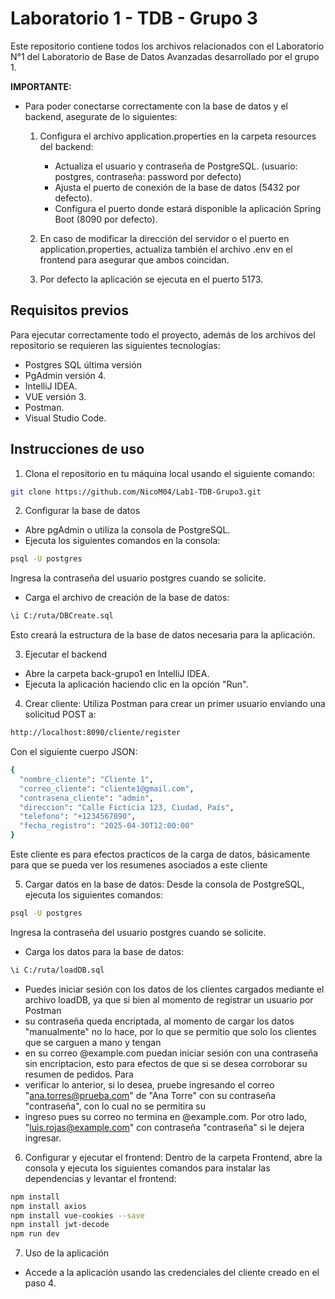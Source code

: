 # Laboratorio 1 - TDB - Grupo 3
Este repositorio contiene todos los archivos relacionados con el Laboratorio N°1 del Laboratorio de Base de Datos Avanzadas desarrollado por el grupo 1.

**IMPORTANTE:**
- Para poder conectarse correctamente con la base de datos y el backend, asegurate de lo siguientes:
    1. Configura el archivo application.properties en la carpeta resources del backend:
        * Actualiza el usuario y contraseña de PostgreSQL. (usuario: postgres, contraseña: password por defecto)
        * Ajusta el puerto de conexión de la base de datos (5432 por defecto).
        * Configura el puerto donde estará disponible la aplicación Spring Boot (8090 por defecto).

    2. En caso de modificar la dirección del servidor o el puerto en application.properties, actualiza también el archivo .env en el frontend para asegurar que ambos coincidan.
    3. Por defecto la aplicación se ejecuta en el puerto 5173.

## Requisitos previos
Para ejecutar correctamente todo el proyecto, además de los archivos del repositorio se requieren las siguientes tecnologías:
* Postgres SQL última versión
* PgAdmin versión 4.
* IntelliJ IDEA.
* VUE versión 3.
* Postman.
* Visual Studio Code.

## Instrucciones de uso
1. Clona el repositorio en tu máquina local usando el siguiente comando:
```sh
git clone https://github.com/NicoM04/Lab1-TDB-Grupo3.git
```

2. Configurar la base de datos
* Abre pgAdmin o utiliza la consola de PostgreSQL.
* Ejecuta los siguientes comandos en la consola:
```sh
psql -U postgres
```
Ingresa la contraseña del usuario postgres cuando se solicite.
* Carga el archivo de creación de la base de datos:
```sh
\i C:/ruta/DBCreate.sql  
```

Esto creará la estructura de la base de datos necesaria para la aplicación.

3. Ejecutar el backend
* Abre la carpeta back-grupo1 en IntelliJ IDEA.
* Ejecuta la aplicación haciendo clic en la opción "Run".

4. Crear cliente:
   Utiliza Postman para crear un primer usuario enviando una solicitud POST a:
```sh
http://localhost:8090/cliente/register
```
Con el siguiente cuerpo JSON:
```sh
{
  "nombre_cliente": "Cliente 1",
  "correo_cliente": "cliente1@gmail.com",
  "contrasena_cliente": "admin",
  "direccion": "Calle Ficticia 123, Ciudad, País",
  "telefono": "+1234567890",
  "fecha_registro": "2025-04-30T12:00:00"
}

```

Este cliente es para efectos practicos de la carga de datos, básicamente para que se pueda ver los resumenes asociados a este cliente

5. Cargar datos en la base de datos:
   Desde la consola de PostgreSQL, ejecuta los siguientes comandos:
```sh
psql -U postgres
```
Ingresa la contraseña del usuario postgres cuando se solicite.
* Carga los datos para la base de datos:
```sh
\i C:/ruta/loadDB.sql  
```
* Puedes iniciar sesión con los datos de los clientes cargados mediante el archivo loadDB, ya que si bien al momento de registrar un usuario por Postman
* su contraseña queda encriptada, al momento de cargar los datos "manualmente" no lo hace, por lo que se permitio que solo los clientes que se carguen a mano y tengan
* en su correo @example.com puedan iniciar sesión con una contraseña sin encriptacion, esto para efectos de que si se desea corroborar su resumen de pedidos. Para
* verificar lo anterior, si lo desea, pruebe ingresando el correo "ana.torres@prueba.com" de "Ana Torre" con su contraseña "contraseña", con lo cual no se permitira su
* ingreso pues su correo no termina en @example.com. Por otro lado, "luis.rojas@example.com" con contraseña "contraseña" si le dejera ingresar.

6. Configurar y ejecutar el frontend:
   Dentro de la carpeta Frontend, abre la consola y ejecuta los siguientes comandos para instalar las dependencias y levantar el frontend:
```sh
npm install
npm install axios
npm install vue-cookies --save
npm install jwt-decode
npm run dev
```
7. Uso de la aplicación
* Accede a la aplicación usando las credenciales del cliente creado en el paso 4.
